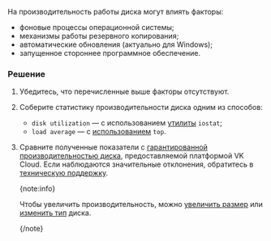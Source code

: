 
На производительность работы диска могут влиять факторы:

- фоновые процессы операционной системы;
- механизмы работы резервного копирования;
- автоматические обновления (актуально для Windows);
- запущенное стороннее программное обеспечение.

### Решение

1. Убедитесь, что перечисленные выше факторы отсутствуют.

1. Соберите статистику производительности диска одним из способов:

   - `disk utilization` — с использованием [утилиты](https://www.cyberciti.biz/tips/linux-disk-performance-monitoring-howto.html) `iostat`;
   - `load average` — c [использованием](https://www.digitalocean.com/community/tutorials/load-average-in-linux) `top`.

1. Сравните полученные показатели с [гарантированной производительностью диска](../../concepts/volume-sla), предоставляемой платформой VK Cloud. Если наблюдаются значительные отклонения, обратитесь в [техническую поддержку](/ru/contacts).

   {note:info}
   
   Чтобы увеличить производительность, можно [увеличить размер](../../instructions/volumes#change_disk_size) или [изменить тип](../../instructions/volumes#change_disk_type) диска.
   
   {/note}